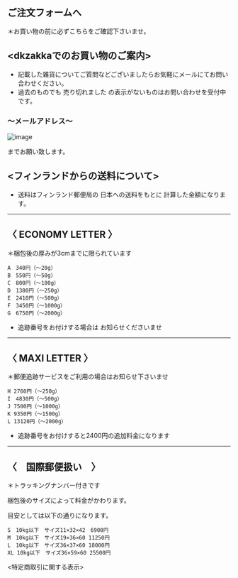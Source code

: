 <link rel="stylesheet" type="text/css" href="/assets/css/styles.css">

## ご注文フォームへ

＊お買い物の前に必ずこちらをご確認下さいませ。

## <dkzakkaでのお買い物のご案内>

* 記載した雑貨についてご質問などございましたらお気軽にメールにてお問い合わせください。
* 過去のものでも 売り切れました の表示がないものはお問い合わせを受付中です。

### ～メールアドレス～
![image](https://github.com/dkzakka/dkzakka.github.io/assets/68973947/4485669d-b9d9-4b19-9282-bc594754ab30)

までお願い致します。

## <フィンランドからの送料について>
* 送料はフィンランド郵便局の 日本への送料をもとに 計算した金額になります。

---

## 〈 ECONOMY LETTER 〉
＊梱包後の厚みが3cmまでに限られています

```
A　340円（〜20g）
B　550円（〜50g）
C　800円（〜100g）
D　1380円（〜250g）
E　2410円（〜500g）
F　3450円（〜1000g）
G　6750円（〜2000g）
```

* 追跡番号をお付けする場合は
お知らせくださいませ

---

## 〈 MAXI LETTER 〉
＊郵便追跡サービスをご利用の場合はお知らせ下さいませ


```
H 2760円（〜250g）
I　4830円（〜500g）
J 7500円（〜1000g）
K 9350円（〜1500g）
L 13120円（〜2000g）
```

* 追跡番号をお付けすると2400円の追加料金になります

---

## 〈　国際郵便扱い　〉
＊トラッキングナンバー付きです

梱包後のサイズによって料金がかわります。

目安としては以下の通りになります。


```
S　10kg以下　サイズ11×32×42　6900円
M　10kg以下　サイズ19×36×60 11250円
L　10kg以下　サイズ36×37×60 18000円
XL 10kg以下　サイズ36×59×60 25500円
```

<特定商取引に関する表示>


